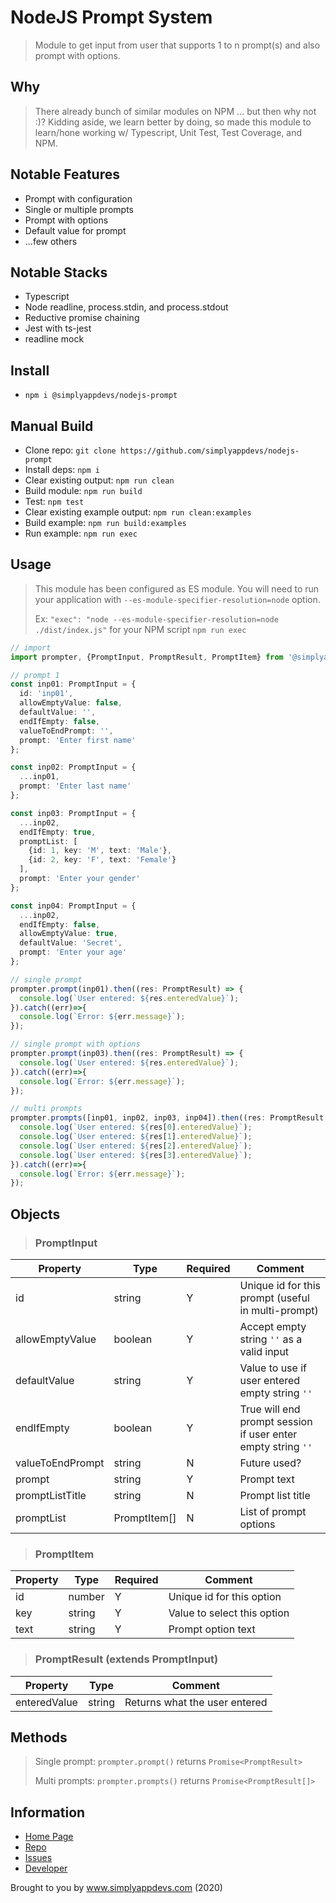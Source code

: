 # NodeJS Prompt System

> Module to get input from user that supports 1 to n prompt(s) and also prompt with options.

## Why

> There already bunch of similar modules on NPM ... but then why not :)? Kidding aside, we learn better by doing, so made this module to learn/hone working w/ Typescript, Unit Test, Test Coverage, and NPM.

## Notable Features

* Prompt with configuration
* Single or multiple prompts
* Prompt with options
* Default value for prompt
* ...few others

## Notable Stacks

* Typescript
* Node readline, process.stdin, and process.stdout
* Reductive promise chaining
* Jest with ts-jest
* readline mock

## Install

* `npm i @simplyappdevs/nodejs-prompt`

## Manual Build

* Clone repo: `git clone https://github.com/simplyappdevs/nodejs-prompt`
* Install deps: `npm i`
* Clear existing output: `npm run clean`
* Build module: `npm run build`
* Test: `npm test`
* Clear existing example output: `npm run clean:examples`
* Build example: `npm run build:examples`
* Run example: `npm run exec`

## Usage

> This module has been configured as ES module. You will need to run your application with `--es-module-specifier-resolution=node` option.
>
> Ex: `"exec": "node --es-module-specifier-resolution=node ./dist/index.js"` for your NPM script `npm run exec`

```typescript
// import
import prompter, {PromptInput, PromptResult, PromptItem} from '@simplyappdevs/nodejs-prompt';

// prompt 1
const inp01: PromptInput = {
  id: 'inp01',
  allowEmptyValue: false,
  defaultValue: '',
  endIfEmpty: false,
  valueToEndPrompt: '',
  prompt: 'Enter first name'
};

const inp02: PromptInput = {
  ...inp01,
  prompt: 'Enter last name'
};

const inp03: PromptInput = {
  ...inp02,
  endIfEmpty: true,
  promptList: [
    {id: 1, key: 'M', text: 'Male'},
    {id: 2, key: 'F', text: 'Female'}
  ],
  prompt: 'Enter your gender'
};

const inp04: PromptInput = {
  ...inp02,
  endIfEmpty: false,
  allowEmptyValue: true,
  defaultValue: 'Secret',
  prompt: 'Enter your age'
};

// single prompt
prompter.prompt(inp01).then((res: PromptResult) => {
  console.log(`User entered: ${res.enteredValue}`);
}).catch((err)=>{
  console.log(`Error: ${err.message}`);
});

// single prompt with options
prompter.prompt(inp03).then((res: PromptResult) => {
  console.log(`User entered: ${res.enteredValue}`);
}).catch((err)=>{
  console.log(`Error: ${err.message}`);
});

// multi prompts
prompter.prompts([inp01, inp02, inp03, inp04]).then((res: PromptResult[]) => {
  console.log(`User entered: ${res[0].enteredValue}`);
  console.log(`User entered: ${res[1].enteredValue}`);
  console.log(`User entered: ${res[2].enteredValue}`);
  console.log(`User entered: ${res[3].enteredValue}`);
}).catch((err)=>{
  console.log(`Error: ${err.message}`);
});
```

## Objects

> ### PromptInput

Property | Type | Required | Comment
---------|----------|---------|---------
 id | string | Y | Unique id for this prompt (useful in multi-prompt)
 allowEmptyValue | boolean | Y | Accept empty string `''` as a valid input
 defaultValue | string | Y | Value to use if user entered empty string `''`
 endIfEmpty | boolean | Y | True will end prompt session if user enter empty string `''`
 valueToEndPrompt | string | N | Future used?
 prompt | string | Y | Prompt text
 promptListTitle | string | N | Prompt list title
 promptList | PromptItem[] | N | List of prompt options

> ### PromptItem

Property | Type | Required | Comment
---------|----------|---------|---------
 id | number | Y | Unique id for this option
 key | string | Y | Value to select this option
 text | string | Y | Prompt option text

> ### PromptResult (extends PromptInput)

Property | Type |  Comment
---------|----------|---------
 enteredValue | string | Returns what the user entered

## Methods

> Single prompt: `prompter.prompt()` returns `Promise<PromptResult>`
>
> Multi prompts: `prompter.prompts()` returns `Promise<PromptResult[]>`

## Information

* [Home Page](https://github.com/simplyappdevs/nodejs-prompt/blob/master/README.md)
* [Repo](https://github.com/simplyappdevs/nodejs-prompt)
* [Issues](https://github.com/simplyappdevs/nodejs-prompt/issues)
* [Developer](https://www.simplyappdevs.com)

Brought to you by www.simplyappdevs.com (2020)
